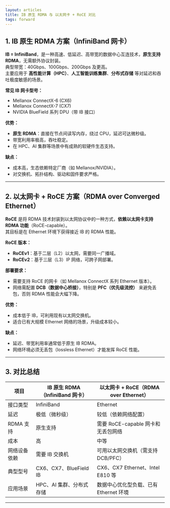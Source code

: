 ```yaml
---
layout: articles
title: IB 原生 RDMA 与 以太网卡 + RoCE 对比
tags: forward
---
```


## 1. IB 原生 RDMA 方案（InfiniBand 网卡）

**IB = InfiniBand**，是一种高速、低延迟、高带宽的数据中心互连技术，**原生支持 RDMA**，无需额外协议封装。  
典型带宽：40Gbps、100Gbps、200Gbps 及更高。  
主要应用于 **高性能计算（HPC）**、**人工智能训练集群**、**分布式存储** 等对延迟和吞吐极度敏感的场景。

**常见 IB 网卡型号：**
- Mellanox ConnectX-6 (CX6)  
- Mellanox ConnectX-7 (CX7)  
- NVIDIA BlueField 系列 DPU（带 IB 接口）  

**优势：**
- **原生 RDMA**：直接在节点间读写内存，绕过 CPU，延迟可达微秒级。
- 带宽利用率极高，吞吐稳定。
- 在 HPC、AI 集群等场景中有成熟的软硬件生态支持。

**缺点：**
- 成本高，生态依赖特定厂商（如 Mellanox/NVIDIA）。
- 对交换机、拓扑结构、驱动和固件要求严格。

---

## 2. 以太网卡 + RoCE 方案（RDMA over Converged Ethernet）

**RoCE** 是将 RDMA 技术封装到以太网协议中的一种方式，**依赖以太网卡支持 RDMA 功能**（RoCE-capable）。  
其目标是在 Ethernet 环境下获得接近 IB 的 RDMA 性能。

**RoCE 版本：**
- **RoCEv1**：基于二层（L2）以太网，需要同一广播域。
- **RoCEv2**：基于三层（L3）IP 网络，可跨子网部署。

**部署要求：**
- 需要支持 RoCE 的网卡（如 Mellanox ConnectX 系列 Ethernet 版本）。
- 网络需配置 **DCB（数据中心桥接）**，特别是 **PFC（优先级流控）** 来避免丢包，否则 RDMA 性能会大幅下降。

**优势：**
- 成本低于 IB，可利用现有以太网交换机。
- 适合已有大规模 Ethernet 网络的场景，升级成本较小。

**缺点：**
- 延迟、带宽利用率通常低于原生 IB RDMA。
- 网络环境必须无丢包（lossless Ethernet）才能发挥 RoCE 性能。

---

## 3. 对比总结

| 项目         | IB 原生 RDMA（InfiniBand 网卡） | 以太网卡 + RoCE（RDMA over Ethernet） |
| ------------ | ------------------------------ | -------------------------------------- |
| 接口类型     | InfiniBand                     | Ethernet                               |
| 延迟         | 极低（微秒级）                  | 较低（依赖网络配置）                   |
| RDMA 支持    | 原生支持                        | 需要 RoCE-capable 网卡和无丢包网络      |
| 成本         | 高                              | 中等                                   |
| 网络设备依赖 | 需要 IB 交换机                  | 可用以太网交换机（需支持 DCB/PFC）      |
| 典型型号     | CX6、CX7、BlueField IB          | CX6、CX7 Ethernet、Intel E810 等        |
| 应用场景     | HPC、AI 集群、分布式存储        | 数据中心优化型负载、已有 Ethernet 环境   |

---
